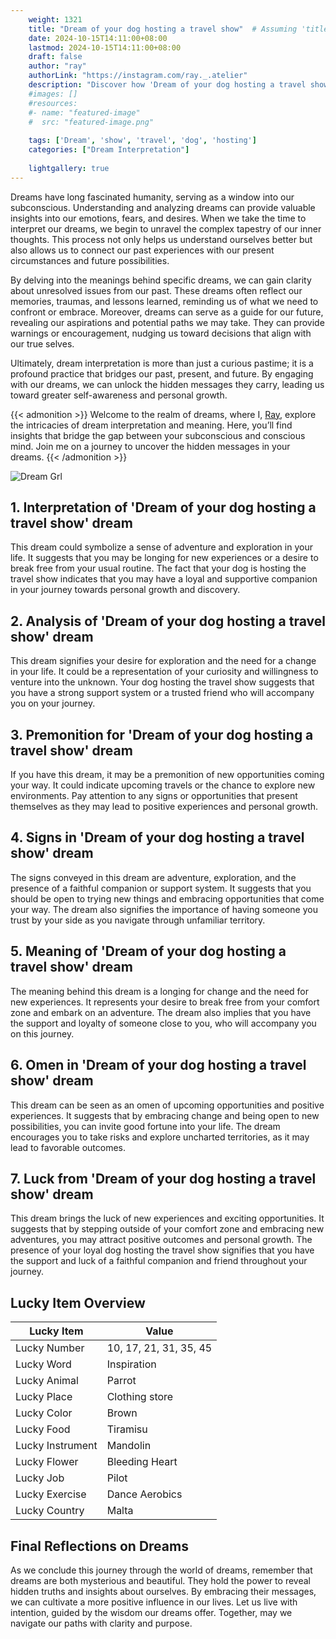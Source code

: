 ```yaml
---
    weight: 1321
    title: "Dream of your dog hosting a travel show"  # Assuming 'title' column exists
    date: 2024-10-15T14:11:00+08:00
    lastmod: 2024-10-15T14:11:00+08:00
    draft: false
    author: "ray"
    authorLink: "https://instagram.com/ray._.atelier"
    description: "Discover how 'Dream of your dog hosting a travel show' can interpret your future and uncover its significant meanings in your life."
    #images: []
    #resources:
    #- name: "featured-image"
    #  src: "featured-image.png"
    
    tags: ['Dream', 'show', 'travel', 'dog', 'hosting']
    categories: ["Dream Interpretation"]
    
    lightgallery: true
---
```

    
Dreams have long fascinated humanity, serving as a window into our subconscious. Understanding and analyzing dreams can provide valuable insights into our emotions, fears, and desires. When we take the time to interpret our dreams, we begin to unravel the complex tapestry of our inner thoughts. This process not only helps us understand ourselves better but also allows us to connect our past experiences with our present circumstances and future possibilities.

By delving into the meanings behind specific dreams, we can gain clarity about unresolved issues from our past. These dreams often reflect our memories, traumas, and lessons learned, reminding us of what we need to confront or embrace. Moreover, dreams can serve as a guide for our future, revealing our aspirations and potential paths we may take. They can provide warnings or encouragement, nudging us toward decisions that align with our true selves.

Ultimately, dream interpretation is more than just a curious pastime; it is a profound practice that bridges our past, present, and future. By engaging with our dreams, we can unlock the hidden messages they carry, leading us toward greater self-awareness and personal growth.

{{< admonition >}}
Welcome to the realm of dreams, where I, [Ray](https://instagram.com/ray._.atelier), explore the intricacies of dream interpretation and meaning. Here, you’ll find insights that bridge the gap between your subconscious and conscious mind. Join me on a journey to uncover the hidden messages in your dreams.
{{< /admonition >}}

![Dream Grl](https://cdn.pixabay.com/photo/2017/11/02/03/35/gothic-2910057_1280.jpg "Dream Grl")

## 1. Interpretation of 'Dream of your dog hosting a travel show' dream
 This dream could symbolize a sense of adventure and exploration in your life. It suggests that you may be longing for new experiences or a desire to break free from your usual routine. The fact that your dog is hosting the travel show indicates that you may have a loyal and supportive companion in your journey towards personal growth and discovery.

## 2. Analysis of 'Dream of your dog hosting a travel show' dream
 This dream signifies your desire for exploration and the need for a change in your life. It could be a representation of your curiosity and willingness to venture into the unknown. Your dog hosting the travel show suggests that you have a strong support system or a trusted friend who will accompany you on your journey.

## 3. Premonition for 'Dream of your dog hosting a travel show' dream
 If you have this dream, it may be a premonition of new opportunities coming your way. It could indicate upcoming travels or the chance to explore new environments. Pay attention to any signs or opportunities that present themselves as they may lead to positive experiences and personal growth.

## 4. Signs in 'Dream of your dog hosting a travel show' dream
 The signs conveyed in this dream are adventure, exploration, and the presence of a faithful companion or support system. It suggests that you should be open to trying new things and embracing opportunities that come your way. The dream also signifies the importance of having someone you trust by your side as you navigate through unfamiliar territory.

## 5. Meaning of 'Dream of your dog hosting a travel show' dream
 The meaning behind this dream is a longing for change and the need for new experiences. It represents your desire to break free from your comfort zone and embark on an adventure. The dream also implies that you have the support and loyalty of someone close to you, who will accompany you on this journey.

## 6. Omen in 'Dream of your dog hosting a travel show' dream
 This dream can be seen as an omen of upcoming opportunities and positive experiences. It suggests that by embracing change and being open to new possibilities, you can invite good fortune into your life. The dream encourages you to take risks and explore uncharted territories, as it may lead to favorable outcomes.

## 7. Luck from 'Dream of your dog hosting a travel show' dream
 This dream brings the luck of new experiences and exciting opportunities. It suggests that by stepping outside of your comfort zone and embracing new adventures, you may attract positive outcomes and personal growth. The presence of your loyal dog hosting the travel show signifies that you have the support and luck of a faithful companion and friend throughout your journey.

## Lucky Item Overview
| Lucky Item          | Value              |
|---------------|--------------------|
| Lucky Number        | 10, 17, 21, 31, 35, 45  |
| Lucky Word          | Inspiration |
| Lucky Animal        | Parrot |
| Lucky Place         | Clothing store     |
| Lucky Color         | Brown     |
| Lucky Food          | Tiramisu      |
| Lucky Instrument    | Mandolin |
| Lucky Flower        | Bleeding Heart    |
| Lucky Job           | Pilot       |
| Lucky Exercise      | Dance Aerobics  |
| Lucky Country       | Malta    |


##  Final Reflections on Dreams

As we conclude this journey through the world of dreams, remember that dreams are both mysterious and beautiful. They hold the power to reveal hidden truths and insights about ourselves. By embracing their messages, we can cultivate a more positive influence in our lives. Let us live with intention, guided by the wisdom our dreams offer. Together, may we navigate our paths with clarity and purpose.
